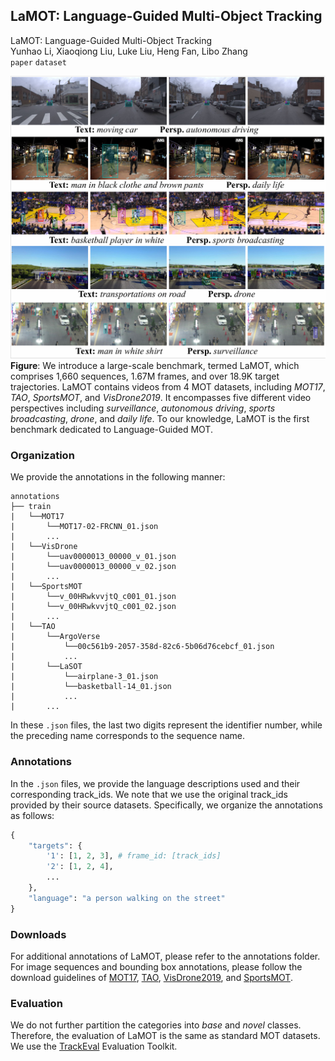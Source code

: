 ## LaMOT: Language-Guided Multi-Object Tracking
LaMOT: Language-Guided Multi-Object Tracking <br>
Yunhao Li, Xiaoqiong Liu, Luke Liu, Heng Fan, Libo Zhang <br>
`paper` `dataset`

![examples](assets/examples.png) <br>
**Figure**: We introduce a large-scale benchmark, termed LaMOT, which comprises 1,660 sequences, 1.67M frames, and over 18.9K target trajectories. LaMOT contains videos from 4 MOT datasets, including *MOT17*, *TAO*, *SportsMOT*, and *VisDrone2019*. It encompasses five different video perspectives including *surveillance*, *autonomous driving*, *sports broadcasting*, *drone*, and *daily life*. To our knowledge, LaMOT is the first benchmark dedicated to Language-Guided MOT.

### Organization
We provide the annotations in the following manner:
```text
annotations
├── train
|   └──MOT17
|       └──MOT17-02-FRCNN_01.json
|       ...
|   └──VisDrone
|       └──uav0000013_00000_v_01.json
|       └──uav0000013_00000_v_02.json
|       ...
|   └──SportsMOT
|       └──v_00HRwkvvjtQ_c001_01.json
|       └──v_00HRwkvvjtQ_c001_02.json
|       ...
|   └──TAO
|       └──ArgoVerse
|           └──00c561b9-2057-358d-82c6-5b06d76cebcf_01.json
|           ...
|       └──LaSOT
|           └──airplane-3_01.json
|           └──basketball-14_01.json
|           ...
|       ...
```
In these   ```.json``` files, the last two digits represent the identifier number, while the preceding name corresponds to the sequence name.

### Annotations
In the ```.json``` files, we provide the language descriptions used and their corresponding track_ids. We note that we use the original track_ids provided by their source datasets. Specifically, we organize the annotations as follows:
```python
{
    "targets": {
        '1': [1, 2, 3], # frame_id: [track_ids]
        '2': [1, 2, 4], 
        ...
    },
    "language": "a person walking on the street"
}
```

### Downloads
For additional annotations of LaMOT, please refer to the annotations folder. For image sequences and bounding box annotations, please follow the download guidelines of [MOT17](https://motchallenge.net/data/MOT17/), [TAO](https://github.com/TAO-Dataset/tao), [VisDrone2019](https://github.com/VisDrone/VisDrone-Dataset), and [SportsMOT](https://github.com/MCG-NJU/SportsMOT).

### Evaluation
We do not further partition the categories into *base* and *novel* classes. Therefore, the evaluation of LaMOT is the same as standard MOT datasets. We use the [TrackEval](https://github.com/JonathonLuiten/TrackEval) Evaluation Toolkit.
